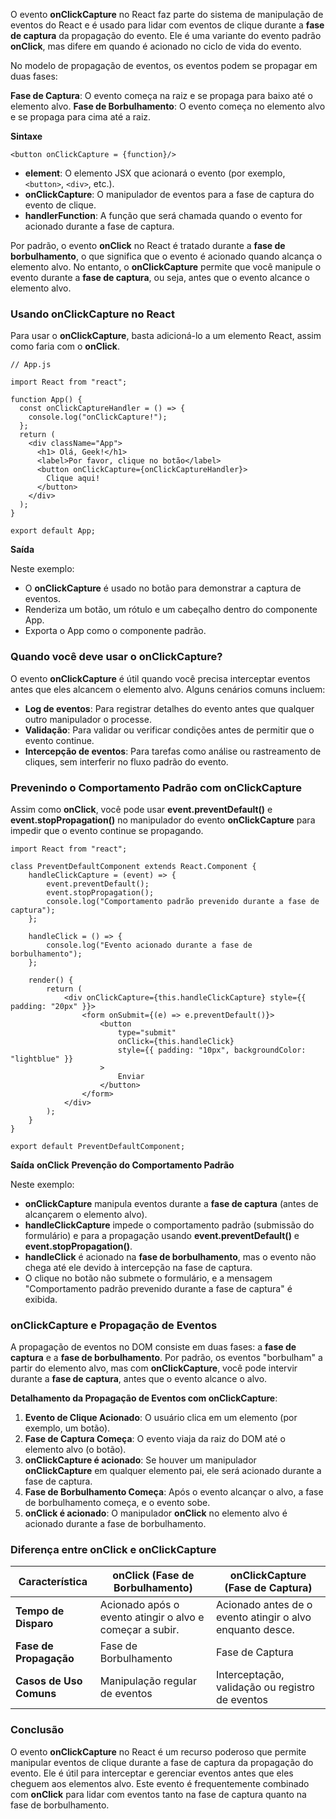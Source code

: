 O evento **onClickCapture** no React faz parte do sistema de manipulação de eventos do React e é usado para lidar com eventos de clique durante a **fase de captura** da propagação do evento. Ele é uma variante do evento padrão **onClick**, mas difere em quando é acionado no ciclo de vida do evento.

No modelo de propagação de eventos, os eventos podem se propagar em duas fases:

**Fase de Captura**: O evento começa na raiz e se propaga para baixo até o elemento alvo. 
**Fase de Borbulhamento**: O evento começa no elemento alvo e se propaga para cima até a raiz.

**Sintaxe**

```
<button onClickCapture = {function}/>
```

- **element**: O elemento JSX que acionará o evento (por exemplo, `<button>`, `<div>`, etc.).
- **onClickCapture**: O manipulador de eventos para a fase de captura do evento de clique.
- **handlerFunction**: A função que será chamada quando o evento for acionado durante a fase de captura.

Por padrão, o evento **onClick** no React é tratado durante a **fase de borbulhamento**, o que significa que o evento é acionado quando alcança o elemento alvo. No entanto, o **onClickCapture** permite que você manipule o evento durante a **fase de captura**, ou seja, antes que o evento alcance o elemento alvo.

### **Usando onClickCapture no React** 
Para usar o **onClickCapture**, basta adicioná-lo a um elemento React, assim como faria com o **onClick**.

```
// App.js

import React from "react";

function App() {
  const onClickCaptureHandler = () => {
    console.log("onClickCapture!");
  };
  return (
    <div className="App">
      <h1> Olá, Geek!</h1>
      <label>Por favor, clique no botão</label>
      <button onClickCapture={onClickCaptureHandler}>
        Clique aqui!
      </button>
    </div>
  );
}

export default App;
```

**Saída**

Neste exemplo:

- O **onClickCapture** é usado no botão para demonstrar a captura de eventos.
- Renderiza um botão, um rótulo e um cabeçalho dentro do componente App.
- Exporta o App como o componente padrão.

### **Quando você deve usar o onClickCapture?** 
O evento **onClickCapture** é útil quando você precisa interceptar eventos antes que eles alcancem o elemento alvo. Alguns cenários comuns incluem:

- **Log de eventos**: Para registrar detalhes do evento antes que qualquer outro manipulador o processe.
- **Validação**: Para validar ou verificar condições antes de permitir que o evento continue.
- **Intercepção de eventos**: Para tarefas como análise ou rastreamento de cliques, sem interferir no fluxo padrão do evento.



### **Prevenindo o Comportamento Padrão com onClickCapture** 
Assim como **onClick**, você pode usar **event.preventDefault()** e **event.stopPropagation()** no manipulador do evento **onClickCapture** para impedir que o evento continue se propagando.

```
import React from "react";

class PreventDefaultComponent extends React.Component {
    handleClickCapture = (event) => {
        event.preventDefault();
        event.stopPropagation();
        console.log("Comportamento padrão prevenido durante a fase de captura");
    };

    handleClick = () => {
        console.log("Evento acionado durante a fase de borbulhamento");
    };

    render() {
        return (
            <div onClickCapture={this.handleClickCapture} style={{ padding: "20px" }}>
                <form onSubmit={(e) => e.preventDefault()}>
                    <button
                        type="submit"
                        onClick={this.handleClick}
                        style={{ padding: "10px", backgroundColor: "lightblue" }}
                    >
                        Enviar
                    </button>
                </form>
            </div>
        );
    }
}

export default PreventDefaultComponent;
```

**Saída** **onClick** **Prevenção do Comportamento Padrão**

Neste exemplo:

- **onClickCapture** manipula eventos durante a **fase de captura** (antes de alcançarem o elemento alvo).
- **handleClickCapture** impede o comportamento padrão (submissão do formulário) e para a propagação usando **event.preventDefault()** e **event.stopPropagation()**.
- **handleClick** é acionado na **fase de borbulhamento**, mas o evento não chega até ele devido à intercepção na fase de captura.
- O clique no botão não submete o formulário, e a mensagem "Comportamento padrão prevenido durante a fase de captura" é exibida.

### **onClickCapture e Propagação de Eventos** 
A propagação de eventos no DOM consiste em duas fases: a **fase de captura** e a **fase de borbulhamento**. Por padrão, os eventos "borbulham" a partir do elemento alvo, mas com **onClickCapture**, você pode intervir durante a **fase de captura**, antes que o evento alcance o alvo.

**Detalhamento da Propagação de Eventos com onClickCapture**:

1. **Evento de Clique Acionado**: O usuário clica em um elemento (por exemplo, um botão).
2. **Fase de Captura Começa**: O evento viaja da raiz do DOM até o elemento alvo (o botão).
3. **onClickCapture é acionado**: Se houver um manipulador **onClickCapture** em qualquer elemento pai, ele será acionado durante a fase de captura.
4. **Fase de Borbulhamento Começa**: Após o evento alcançar o alvo, a fase de borbulhamento começa, e o evento sobe.
5. **onClick é acionado**: O manipulador **onClick** no elemento alvo é acionado durante a fase de borbulhamento.

### **Diferença entre onClick e onClickCapture**

|**Característica**|**onClick (Fase de Borbulhamento)**|**onClickCapture (Fase de Captura)**|
|---|---|---|
|**Tempo de Disparo**|Acionado após o evento atingir o alvo e começar a subir.|Acionado antes de o evento atingir o alvo enquanto desce.|
|**Fase de Propagação**|Fase de Borbulhamento|Fase de Captura|
|**Casos de Uso Comuns**|Manipulação regular de eventos|Interceptação, validação ou registro de eventos|

### **Conclusão** 
O evento **onClickCapture** no React é um recurso poderoso que permite manipular eventos de clique durante a fase de captura da propagação do evento. Ele é útil para interceptar e gerenciar eventos antes que eles cheguem aos elementos alvo. Este evento é frequentemente combinado com **onClick** para lidar com eventos tanto na fase de captura quanto na fase de borbulhamento.



